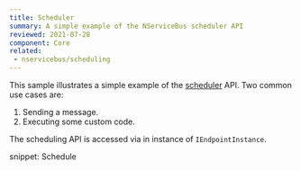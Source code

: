 ```yaml
---
title: Scheduler
summary: A simple example of the NServiceBus scheduler API
reviewed: 2021-07-28
component: Core
related:
 - nservicebus/scheduling
---
```


This sample illustrates a simple example of the [scheduler](/nservicebus/scheduling/) API. Two common use cases are:

 1. Sending a message.
 1. Executing some custom code.

The scheduling API is accessed via in instance of `IEndpointInstance`.

snippet: Schedule
